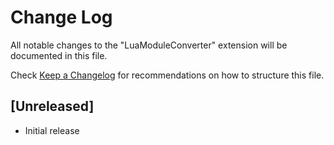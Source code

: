 # Change Log

All notable changes to the "LuaModuleConverter" extension will be documented in this file.

Check [Keep a Changelog](http://keepachangelog.com/) for recommendations on how to structure this file.

## [Unreleased]

- Initial release